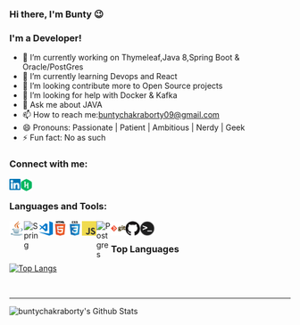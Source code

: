### Hi there, I'm Bunty 😉


### I'm a Developer!
- 🔭 I’m currently working on Thymeleaf,Java 8,Spring Boot & Oracle/PostGres
- 🌱 I’m currently learning Devops and React
- 👯 I’m looking contribute more to Open Source projects
- 🤔 I’m looking for help with Docker & Kafka
- 💬 Ask me about JAVA
- 📫 How to reach me:buntychakraborty09@gmail.com
- 😄 Pronouns: Passionate | Patient | Ambitious | Nerdy | Geek
- ⚡ Fun fact: No as such

### Connect with me:
 <a href="https://www.linkedin.com/in/bunty-chakraborty-b5a395119/">
    <img align="left" alt="Bunty Chakraborty | Linkedin" width="20px" src="https://raw.githubusercontent.com/harsh07bharvada/harsh07bharvada/master/assets/linkedin.svg" />
 </a>
 <a href="https://www.hackerrank.com/bunty09_bunty09">
    <img align="left" alt="Bunty Chakraborty | Hackerrank" width="21px" src="https://raw.githubusercontent.com/harsh07bharvada/harsh07bharvada/master/assets/hackerrank.svg" />
 </a>
 
<br />

### Languages and Tools:

<img align="left"  title="Java" alt="Java" width="26px" src="https://raw.githubusercontent.com/github/explore/80688e429a7d4ef2fca1e82350fe8e3517d3494d/topics/java/java.png" />
<img align="left" title="Spring" alt="Spring" width="26px" src="https://cdn.jsdelivr.net/npm/simple-icons@3.4.0/icons/spring.svg" />
<img align="left" alt="Visual Studio Code" width="26px" src="https://raw.githubusercontent.com/github/explore/80688e429a7d4ef2fca1e82350fe8e3517d3494d/topics/visual-studio-code/visual-studio-code.png" />
<img align="left" alt="HTML5" width="26px" src="https://raw.githubusercontent.com/github/explore/80688e429a7d4ef2fca1e82350fe8e3517d3494d/topics/html/html.png" />
<img align="left" alt="CSS3" width="26px" src="https://raw.githubusercontent.com/github/explore/80688e429a7d4ef2fca1e82350fe8e3517d3494d/topics/css/css.png" />
<img align="left" alt="JavaScript" width="26px" src="https://raw.githubusercontent.com/github/explore/80688e429a7d4ef2fca1e82350fe8e3517d3494d/topics/javascript/javascript.png" />
<img align="left" alt="Postgres" width="26px" src="https://cdn.jsdelivr.net/npm/simple-icons@3.4.0/icons/postgresql.svg" />
<img align="left" alt="Git" width="26px" src="https://raw.githubusercontent.com/github/explore/80688e429a7d4ef2fca1e82350fe8e3517d3494d/topics/git/git.png" />
<img align="left" alt="GitHub" width="26px" src="https://raw.githubusercontent.com/github/explore/78df643247d429f6cc873026c0622819ad797942/topics/github/github.png" />
<img align="left" alt="HTML5" width="26px" src="https://raw.githubusercontent.com/github/explore/80688e429a7d4ef2fca1e82350fe8e3517d3494d/topics/terminal/terminal.png" />

<br />

### Top Languages

[![Top Langs](https://github-readme-stats.vercel.app/api/top-langs/?username=buntychakraborty&hide=php&layout=compact&hide_border=true)]()

<br />

---
<img align="left" alt="buntychakraborty's Github Stats" src="https://github-readme-stats.codestackr.vercel.app/api?username=buntychakraborty&show_icons=true&hide_border=true&include_all_commits=true" />
